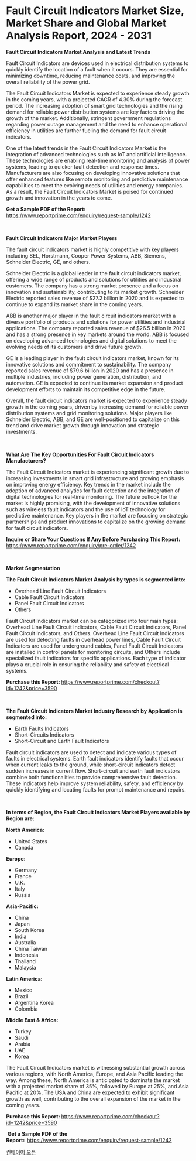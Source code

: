 <p><h1>Fault Circuit Indicators Market Size, Market Share and Global Market Analysis Report, 2024 - 2031</h1></p><p><strong>Fault Circuit Indicators Market Analysis and Latest Trends</strong></p>
<p><p>Fault Circuit Indicators are devices used in electrical distribution systems to quickly identify the location of a fault when it occurs. They are essential for minimizing downtime, reducing maintenance costs, and improving the overall reliability of the power grid.</p><p>The Fault Circuit Indicators Market is expected to experience steady growth in the coming years, with a projected CAGR of 4.30% during the forecast period. The increasing adoption of smart grid technologies and the rising demand for reliable power distribution systems are key factors driving the growth of the market. Additionally, stringent government regulations regarding power outage management and the need to enhance operational efficiency in utilities are further fueling the demand for fault circuit indicators.</p><p>One of the latest trends in the Fault Circuit Indicators Market is the integration of advanced technologies such as IoT and artificial intelligence. These technologies are enabling real-time monitoring and analysis of power systems, leading to quicker fault detection and response times. Manufacturers are also focusing on developing innovative solutions that offer enhanced features like remote monitoring and predictive maintenance capabilities to meet the evolving needs of utilities and energy companies. As a result, the Fault Circuit Indicators Market is poised for continued growth and innovation in the years to come.</p></p>
<p><strong>Get a Sample PDF of the Report:&nbsp;</strong> <a href="https://www.reportprime.com/enquiry/request-sample/1242">https://www.reportprime.com/enquiry/request-sample/1242</a></p>
<p>&nbsp;</p>
<p><strong>Fault Circuit Indicators Major Market Players</strong></p>
<p><p>The fault circuit indicators market is highly competitive with key players including SEL, Horstmann, Cooper Power Systems, ABB, Siemens, Schneider Electric, GE, and others. </p><p>Schneider Electric is a global leader in the fault circuit indicators market, offering a wide range of products and solutions for utilities and industrial customers. The company has a strong market presence and a focus on innovation and sustainability, contributing to its market growth. Schneider Electric reported sales revenue of $27.2 billion in 2020 and is expected to continue to expand its market share in the coming years.</p><p>ABB is another major player in the fault circuit indicators market with a diverse portfolio of products and solutions for power utilities and industrial applications. The company reported sales revenue of $26.5 billion in 2020 and has a strong presence in key markets around the world. ABB is focused on developing advanced technologies and digital solutions to meet the evolving needs of its customers and drive future growth.</p><p>GE is a leading player in the fault circuit indicators market, known for its innovative solutions and commitment to sustainability. The company reported sales revenue of $79.6 billion in 2020 and has a presence in multiple industries, including power generation, distribution, and automation. GE is expected to continue its market expansion and product development efforts to maintain its competitive edge in the future.</p><p>Overall, the fault circuit indicators market is expected to experience steady growth in the coming years, driven by increasing demand for reliable power distribution systems and grid monitoring solutions. Major players like Schneider Electric, ABB, and GE are well-positioned to capitalize on this trend and drive market growth through innovation and strategic investments.</p></p>
<p>&nbsp;</p>
<p><strong>What Are The Key Opportunities For Fault Circuit Indicators Manufacturers?</strong></p>
<p><p>The Fault Circuit Indicators market is experiencing significant growth due to increasing investments in smart grid infrastructure and growing emphasis on improving energy efficiency. Key trends in the market include the adoption of advanced analytics for fault detection and the integration of digital technologies for real-time monitoring. The future outlook for the market is highly promising, with the development of innovative solutions such as wireless fault indicators and the use of IoT technology for predictive maintenance. Key players in the market are focusing on strategic partnerships and product innovations to capitalize on the growing demand for fault circuit indicators.</p></p>
<p><strong>Inquire or Share Your Questions If Any Before Purchasing This Report:</strong> <a href="https://www.reportprime.com/enquiry/pre-order/1242">https://www.reportprime.com/enquiry/pre-order/1242</a></p>
<p>&nbsp;</p>
<p><strong>Market Segmentation</strong></p>
<p><strong>The Fault Circuit Indicators Market Analysis by types is segmented into:</strong></p>
<p><ul><li>Overhead Line Fault Circuit Indicators</li><li>Cable Fault Circuit Indicators</li><li>Panel Fault Circuit Indicators</li><li>Others</li></ul></p>
<p><p>Fault Circuit Indicators market can be categorized into four main types: Overhead Line Fault Circuit Indicators, Cable Fault Circuit Indicators, Panel Fault Circuit Indicators, and Others. Overhead Line Fault Circuit Indicators are used for detecting faults in overhead power lines, Cable Fault Circuit Indicators are used for underground cables, Panel Fault Circuit Indicators are installed in control panels for monitoring circuits, and Others include specialized fault indicators for specific applications. Each type of indicator plays a crucial role in ensuring the reliability and safety of electrical systems.</p></p>
<p><strong>Purchase this Report:&nbsp;</strong><a href="https://www.reportprime.com/checkout?id=1242&price=3590">https://www.reportprime.com/checkout?id=1242&price=3590</a></p>
<p>&nbsp;</p>
<p><strong>The Fault Circuit Indicators Market Industry Research by Application is segmented into:</strong></p>
<p><ul><li>Earth Faults Indicators</li><li>Short-Circuits Indicators</li><li>Short-Circuit and Earth Fault Indicators</li></ul></p>
<p><p>Fault circuit indicators are used to detect and indicate various types of faults in electrical systems. Earth fault indicators identify faults that occur when current leaks to the ground, while short-circuit indicators detect sudden increases in current flow. Short-circuit and earth fault indicators combine both functionalities to provide comprehensive fault detection. These indicators help improve system reliability, safety, and efficiency by quickly identifying and locating faults for prompt maintenance and repairs.</p></p>
<p>&nbsp;</p>
<p><strong>In terms of Region, the Fault Circuit Indicators Market Players available by Region are:</strong></p>
<p>
    <p> <strong> North America: </strong>
        <ul>
            <li>United States</li>
            <li>Canada</li>
        </ul>
        </p> 
    <p> <strong> Europe: </strong>
        <ul>
            <li>Germany</li>
            <li>France</li>
            <li>U.K.</li>
            <li>Italy</li>
            <li>Russia</li>
        </ul>
        </p> 
    <p> <strong> Asia-Pacific: </strong>
        <ul>
            <li>China</li>
            <li>Japan</li>
            <li>South Korea</li>
            <li>India</li>
            <li>Australia</li>
            <li>China Taiwan</li>
            <li>Indonesia</li>
            <li>Thailand</li>
            <li>Malaysia</li>
        </ul>
        </p> 
    <p> <strong> Latin America: </strong>
        <ul>
            <li>Mexico</li>
            <li>Brazil</li>
            <li>Argentina Korea</li>
            <li>Colombia</li>
        </ul>
        </p> 
    <p> <strong> Middle East & Africa: </strong>
        <ul>
            <li>Turkey</li>
            <li>Saudi</li>
            <li>Arabia</li>
            <li>UAE</li>
            <li>Korea</li>
        </ul>
    </p>
    </p>
<p><p>The Fault Circuit Indicators market is witnessing substantial growth across various regions, with North America, Europe, and Asia Pacific leading the way. Among these, North America is anticipated to dominate the market with a projected market share of 35%, followed by Europe at 25%, and Asia Pacific at 20%. The USA and China are expected to exhibit significant growth as well, contributing to the overall expansion of the market in the coming years.</p></p>
<p><strong>Purchase this Report: </strong><a href="https://www.reportprime.com/checkout?id=1242&price=3590">https://www.reportprime.com/checkout?id=1242&price=3590</a></p>
<p>&nbsp;<strong>Get a Sample PDF of the Report:&nbsp;&nbsp;</strong><a href="https://www.reportprime.com/enquiry/request-sample/1242">https://www.reportprime.com/enquiry/request-sample/1242</a></p>
<p><strong></strong></p>
<p><p><a href="https://github.com/LanceOlsotn8978/Market-Research-Report-List-1/blob/main/30191368326.md">컨베이어 오븐</a></p></p>